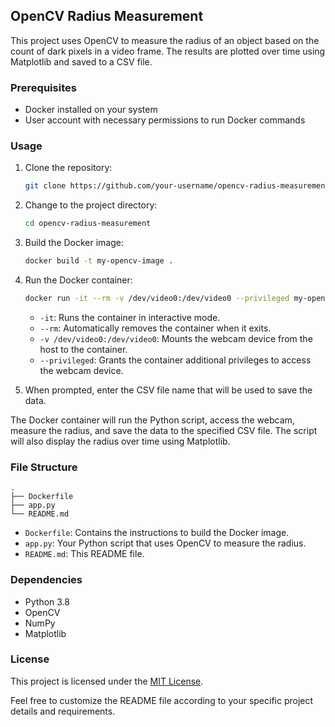 ## OpenCV Radius Measurement

This project uses OpenCV to measure the radius of an object based on the count of dark pixels in a video frame. The results are plotted over time using Matplotlib and saved to a CSV file.

### Prerequisites
- Docker installed on your system
- User account with necessary permissions to run Docker commands

### Usage
1. Clone the repository:
   ```bash
   git clone https://github.com/your-username/opencv-radius-measurement.git
   ```

2. Change to the project directory:
   ```bash
   cd opencv-radius-measurement
   ```

3. Build the Docker image:
   ```bash
   docker build -t my-opencv-image .
   ```

4. Run the Docker container:
   ```bash
   docker run -it --rm -v /dev/video0:/dev/video0 --privileged my-opencv-image
   ```
   - `-it`: Runs the container in interactive mode.
   - `--rm`: Automatically removes the container when it exits.
   - `-v /dev/video0:/dev/video0`: Mounts the webcam device from the host to the container.
   - `--privileged`: Grants the container additional privileges to access the webcam device.

5. When prompted, enter the CSV file name that will be used to save the data.

The Docker container will run the Python script, access the webcam, measure the radius, and save the data to the specified CSV file. The script will also display the radius over time using Matplotlib.

### File Structure
```
.
├── Dockerfile
├── app.py
└── README.md
```

- `Dockerfile`: Contains the instructions to build the Docker image.
- `app.py`: Your Python script that uses OpenCV to measure the radius.
- `README.md`: This README file.

### Dependencies
- Python 3.8
- OpenCV
- NumPy
- Matplotlib

### License
This project is licensed under the [MIT License](LICENSE).

Feel free to customize the README file according to your specific project details and requirements.
